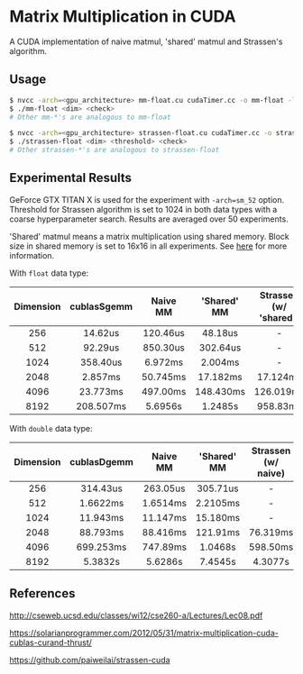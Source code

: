 # Matrix Multiplication in CUDA

A CUDA implementation of naive matmul, 'shared' matmul and Strassen's algorithm.





## Usage

```bash
$ nvcc -arch=<gpu_architecture> mm-float.cu cudaTimer.cc -o mm-float -lcublas
$ ./mm-float <dim> <check>
# Other mm-*'s are analogous to mm-float

$ nvcc -arch=<gpu_architecture> strassen-float.cu cudaTimer.cc -o strassen-float -lcublas
$ ./strassen-float <dim> <threshold> <check>
# Other strassen-*'s are analogous to strassen-float
```





## Experimental Results

GeForce GTX TITAN X is used for the experiment with `-arch=sm_52` option. Threshold for Strassen algorithm is set to 1024 in both data types with a coarse hyperparameter search. Results are averaged over 50 experiments. 

'Shared' matmul means a matrix multiplication using shared memory. Block size in shared memory is set to 16x16 in all experiments. See [here](http://cseweb.ucsd.edu/classes/wi12/cse260-a/Lectures/Lec08.pdf) for more information.



With `float` data type:

| Dimension | cublasSgemm | Naive MM | 'Shared' MM | Strassen (w/ 'shared') |
| :-------: | :---------: | :------: | :---------: | :--------------------: |
|    256    |   14.62us   | 120.46us |   48.18us   |           -            |
|    512    |   92.29us   | 850.30us |  302.64us   |           -            |
|   1024    |  358.40us   | 6.972ms  |   2.004ms   |           -            |
|   2048    |   2.857ms   | 50.745ms |  17.182ms   |        17.124ms        |
|   4096    |  23.773ms   | 497.00ms |  148.430ms  |       126.019ms        |
|   8192    |  208.507ms  | 5.6956s  |   1.2485s   |        958.83ms        |



With `double` data type:

| Dimension | cublasDgemm | Naive MM | 'Shared' MM | Strassen (w/ naive) |
| :-------: | :---------: | :------: | :---------: | :-----------------: |
|    256    |  314.43us   | 263.05us |  305.71us   |          -          |
|    512    |  1.6622ms   | 1.6514ms |  2.2105ms   |          -          |
|   1024    |  11.943ms   | 11.147ms |  15.180ms   |          -          |
|   2048    |  88.793ms   | 88.416ms |  121.91ms   |      76.319ms       |
|   4096    |  699.253ms  | 747.89ms |   1.0468s   |      598.50ms       |
|   8192    |   5.3832s   | 5.6286s  |   7.4545s   |       4.3077s       |





## References

http://cseweb.ucsd.edu/classes/wi12/cse260-a/Lectures/Lec08.pdf

https://solarianprogrammer.com/2012/05/31/matrix-multiplication-cuda-cublas-curand-thrust/

https://github.com/paiweilai/strassen-cuda

